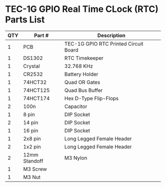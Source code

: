 # TEC-1G GPIO Real Time CLock (RTC) Parts List

| QTY | Part # | Description |
|---|---|---|
| 1 | PCB | TEC-1G GPIO RTC Printed Circuit Board |
| 1 | DS1302 | RTC Timekeeper |
| 1 | Crystal | 32.768 KHz |
| 1 | CR2532 | Battery Holder |
| 1 | 74HCT32 | Quad OR Gates |
| 1 | 74HCT125 | Quad Bus Buffer |
| 1 | 74HCT174 | Hex D-Type Flip-Flops |
| 2 | 100n | Capacitor |
| 1 | 8 pin | DIP Socket |
| 2 | 14 pin | DIP Socket |
| 1 | 16 pin | DIP Socket |
| 1 | 2x8 pin | Long Legged Female Header |
| 2 | 1x2 pin | Long Legged Female Header |
| 2 | 12mm Standoff | M3 Nylon |
| 1 | M3 Screw ||
| 1 | M3 Nut ||
